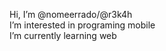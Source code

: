 Hi, I’m @nomeerrado/@r3k4h  
I’m interested in programing mobile  
I’m currently learning web  

<!---
nomeerrado/nomeerrado is a ✨ special ✨ repository because its `README.md` (this file) appears on your GitHub profile.
You can click the Preview link to take a look at your changes.
--->
